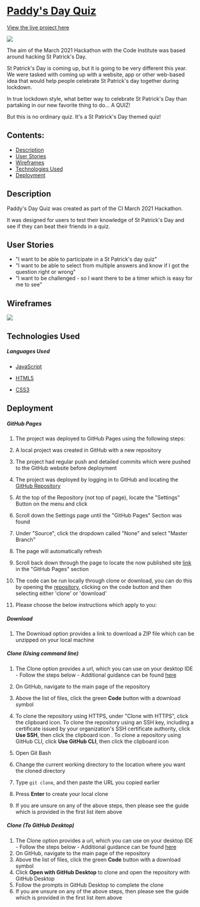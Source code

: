 # [Paddy's Day Quiz]()



[View the live project here](https://alexnexton.github.io/game-of-drones/)



![](assets/readme-images/website-mockup.png)



The aim of the March 2021 Hackathon with the Code Institute was based around hacking St Patrick's Day.



St Patrick's Day is coming up, but it is going to be very different this year. We were tasked with coming up with a website, app or other web-based idea that would help people celebrate St Patrick's day together during lockdown.



In true lockdown style, what better way to celebrate St Patrick's Day than partaking in our new favorite thing to do... A QUIZ!



But this is no ordinary quiz. It's a St Patrick's Day themed quiz!



## Contents:

* [Description](#description)
* [User Stories](#user-stories)
* [Wireframes](#wireframes)
* [Technologies Used](#technologies-used)
* [Deployment](#deployment)



## <a name="description">Description</a>

Paddy's Day Quiz was created as part of the CI March 2021 Hackathon.



It was designed for users to test their knowledge of St Patrick's Day and see if they can beat their friends in a quiz.



## <a name="user-stories">User Stories</a>

* "I want to be able to participate in a St Patrick's day quiz"
* "I want to be able to select from multiple answers and know if I got the question right or wrong"
* "I want to be challenged - so I want there to be a timer which is easy for me to see"



## <a name="wireframes">Wireframes</a>

![](assets/readme-images/wireframe-main.png)



## <a name="technologies-used">Technologies Used</a>

##### Languages Used

* [JavaScript](https://en.wikipedia.org/wiki/JavaScript)

* [HTML5](https://en.wikipedia.org/wiki/HTML5)

* [CSS3](https://en.wikipedia.org/wiki/CSS)

  

## <a name="deployment">Deployment</a>

##### GitHub Pages

1. The project was deployed to GitHub Pages using the following steps:

2. A local project was created in GitHub with a new repository

3. The project had regular push and detailed commits which were pushed to the GitHub website before deployment

4. The project was deployed by logging in to GitHub and locating the [GitHub Repository](https://github.com/scottsimpson91/CI-MS1-Hair-by-Jo)

5. At the top of the Repository (not top of page), locate the "Settings" Button on the menu and click

6. Scroll down the Settings page until the "GitHub Pages" Section was found

7. Under "Source", click the dropdown called "None" and select "Master Branch"

8. The page will automatically refresh

9. Scroll back down through the page to locate the now published site [link](https://scottsimpson91.github.io/CI-MS1-Hair-by-Jo/) in the "GitHub Pages" section

10. The code can be run locally through clone or download, you can do this by opening the [repository](https://github.com/scottsimpson91/CI-MS1-Hair-by-Jo), clicking on the code button and then selecting either 'clone' or 'download' 

11. Please choose the below instructions which apply to you:

    

##### Download

1. The Download option provides a link to download a ZIP file which can be unzipped on your local machine

   

##### Clone (Using command line)

1. The Clone option provides a url, which you can use on your desktop IDE - Follow the steps below - Additional guidance can be found [here](https://docs.github.com/en/free-pro-team@latest/github/creating-cloning-and-archiving-repositories/cloning-a-repository)

2. On GitHub, navigate to the main page of the repository

3. Above the list of files, click the green **Code** button with a download symbol

4. To clone the repository using HTTPS, under "Clone with HTTPS", click the clipboard icon. To clone the repository using an SSH key, including a certificate issued by your organization's SSH certificate authority, click **Use SSH**, then click the clipboard icon . To clone a repository using GitHub CLI, click **Use GitHub CLI**, then click the clipboard icon

5. Open Git Bash

6. Change the current working directory to the location where you want the cloned directory

7. Type `git clone`, and then paste the URL you copied earlier

8. Press **Enter** to create your local clone

9. If you are unsure on any of the above steps, then please see the guide which is provided in the first list item above

   

##### Clone (To GitHub Desktop)

1. The Clone option provides a url, which you can use on your desktop IDE - Follow the steps below - Additional guidance can be found [here](https://docs.github.com/en/free-pro-team@latest/github/creating-cloning-and-archiving-repositories/cloning-a-repository)
2. On GitHub, navigate to the main page of the repository
3. Above the list of files, click the green **Code** button with a download symbol
4. Click **Open with GitHub Desktop** to clone and open the repository with GitHub Desktop
5. Follow the prompts in GitHub Desktop to complete the clone
6. If you are unsure on any of the above steps, then please see the guide which is provided in the first list item above